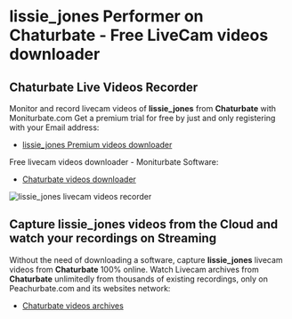 # lissie_jones Performer on Chaturbate - Free LiveCam videos downloader

## Chaturbate Live Videos Recorder

Monitor and record livecam videos of **lissie_jones** from **Chaturbate** with Moniturbate.com
Get a premium trial for free by just and only registering with your Email address:
* [lissie_jones Premium videos downloader](https://moniturbate.com/request-demo-licence-key.html)

Free livecam videos downloader - Moniturbate Software:
* [Chaturbate videos downloader](https://moniturbate.com/moniturbate-download-software.html)

![lissie_jones livecam videos recorder](https://peachurnet.com/templates/moniturbate-software.png)


## Capture lissie_jones videos from the Cloud and watch your recordings on Streaming

Without the need of downloading a software, capture **lissie_jones** livecam videos from **Chaturbate** 100% online.
Watch Livecam archives from **Chaturbate** unlimitedly from thousands of existing recordings, only on Peachurbate.com and its websites network:
* [Chaturbate videos archives](https://peachurnet.com/)